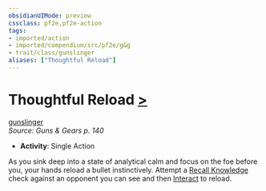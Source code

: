 ```yaml
---
obsidianUIMode: preview
cssclass: pf2e,pf2e-action
tags:
- imported/action
- imported/compendium/src/pf2e/g&g
- trait/class/gunslinger
aliases: ["Thoughtful Reload"]
---
```

# Thoughtful Reload [>](chapter-9-playing-the-game.md#Actions "Single Action")
[gunslinger](rules/traits/gunslinger-g-g.md)  
*Source: Guns & Gears p. 140*  

- **Activity**: Single Action

As you sink deep into a state of analytical calm and focus on the foe before you, your hands reload a bullet instinctively. Attempt a [Recall Knowledge](recall-knowledge.md) check against an opponent you can see and then [Interact](interact.md) to reload.